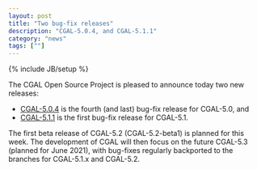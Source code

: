 ```yaml
---
layout: post
title: "Two bug-fix releases"
description: "CGAL-5.0.4, and CGAL-5.1.1"
category: "news"
tags: [""]
---
```

{% include JB/setup %}

<div markdown="1">
The CGAL Open Source Project is pleased to announce today two new releases:

  * [CGAL-5.0.4](/2020/11/16/cgal504) is the fourth (and last) bug-fix release for CGAL-5.0, and
  * [CGAL-5.1.1](/2020/11/16/cgal511) is the first bug-fix release for CGAL-5.1.

The first beta release of CGAL-5.2 (CGAL-5.2-beta1) is planned for this week. The development of CGAL will then focus on the future CGAL-5.3 (planned for June 2021), with bug-fixes regularly backported to the branches for CGAL-5.1.x and CGAL-5.2.

</div>
